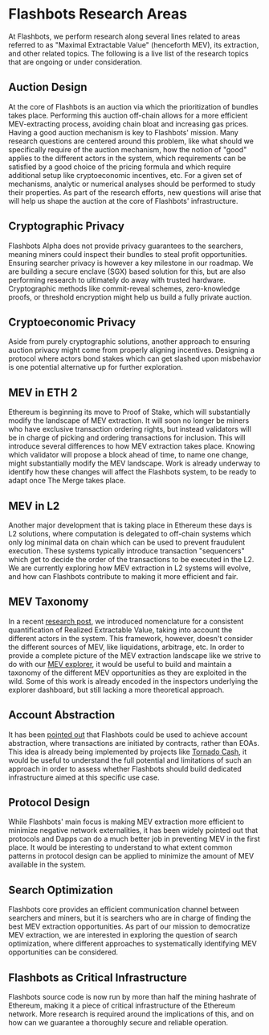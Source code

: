 # Flashbots Research Areas

At Flashbots, we perform research along several lines related to areas referred to as "Maximal Extractable Value" (henceforth MEV), its extraction, and other related topics. The following is a live list of the research topics that are ongoing or under consideration.

## Auction Design
At the core of Flashbots is an auction via which the prioritization of bundles takes place. Performing this auction off-chain allows for a more efficient MEV-extracting process, avoiding chain bloat and increasing gas prices. Having a good auction mechanism is key to Flashbots' mission. Many research questions are centered around this problem, like what should we specifically require of the auction mechanism, how the notion of "good" applies to the different actors in the system, which requirements can be satisfied by a good choice of the pricing formula and which require additional setup like cryptoeconomic incentives, etc. For a given set of mechanisms, analytic or numerical analyses should be performed to study their properties. As part of the research efforts, new questions will arise that will help us shape the auction at the core of Flashbots' infrastructure.

## Cryptographic Privacy
Flashbots Alpha does not provide privacy guarantees to the searchers, meaning miners could inspect their bundles to steal profit opportunities. Ensuring searcher privacy is however a key milestone in our roadmap. We are building a secure enclave (SGX) based solution for this, but are also performing research to ultimately do away with trusted hardware. Cryptographic methods like commit-reveal schemes, zero-knowledge proofs, or threshold encryption might help us build a fully private auction. 

## Cryptoeconomic Privacy
Aside from purely cryptographic solutions, another approach to ensuring auction privacy might come from properly aligning incentives. Designing a protocol where actors bond stakes which can get slashed upon misbehavior is one potential alternative up for further exploration.

## MEV in ETH 2
Ethereum is beginning its move to Proof of Stake, which will substantially modify the landscape of MEV extraction. It will soon no longer be miners who have exclusive transaction ordering rights, but instead validators will be in charge of picking and ordering transactions for inclusion. This will introduce several differences to how MEV extraction takes place. Knowing which validator will propose a block ahead of time, to name one change, might substantially modify the MEV landscape. Work is already underway to identify how these changes will affect the Flashbots system, to be ready to adapt once The Merge takes place.

## MEV in L2
Another major development that is taking place in Ethereum these days is L2 solutions, where computation is delegated to off-chain systems which only log minimal data on chain which can be used to prevent fraudulent execution. These systems typically introduce transaction "sequencers" which get to decide the order of the transactions to be executed in the L2. We are currently exploring how MEV extraction in L2 systems will evolve, and how can Flashbots contribute to making it more efficient and fair.

## MEV Taxonomy
In a recent [research post](https://hackmd.io/@flashbots/quantifying-REV), we introduced nomenclature for a consistent quantification of Realized Extractable Value, taking into account the different actors in the system. This framework, however, doesn't consider the different sources of MEV, like liquidations, arbitrage, etc. In order to provide a complete picture of the MEV extraction landscape like we strive to do with our [MEV explorer](https://explore.flashbots.net/), it would be useful to build and maintain a taxonomy of the different MEV opportunities as they are exploited in the wild. Some of this work is already encoded in the inspectors underlying the explorer dashboard, but still lacking a more theoretical approach.

## Account Abstraction
It has been [pointed out](https://github.com/flashbots/pm/issues/24) that Flashbots could be used to achieve account abstraction, where transactions are initiated by contracts, rather than EOAs. This idea is already being implemented by projects like [Tornado Cash](https://twitter.com/TornadoCash/status/1387067161542283265?s=20), it would be useful to understand the full potential and limitations of such an approach in order to assess whether Flashbots should build dedicated infrastructure aimed at this specific use case.

## Protocol Design
While Flashbots' main focus is making MEV extraction more efficient to minimize negative network externalities, it has been widely pointed out that protocols and Dapps can do a much better job in preventing MEV in the first place. It would be interesting to understand to what extent common patterns in protocol design can be applied to minimize the amount of MEV available in the system.

## Search Optimization
Flashbots core provides an efficient communication channel between searchers and miners, but it is searchers who are in charge of finding the best MEV extraction opportunities. As part of our mission to democratize MEV extraction, we are interested in exploring the question of search optimization, where different approaches to systematically identifying MEV opportunities can be considered.

## Flashbots as Critical Infrastructure
Flashbots source code is now run by more than half the mining hashrate of Ethereum, making it a piece of critical infrastructure of the Ethereum network. More research is required around the implications of this, and on how can we guarantee a thoroughly secure and reliable operation. 
